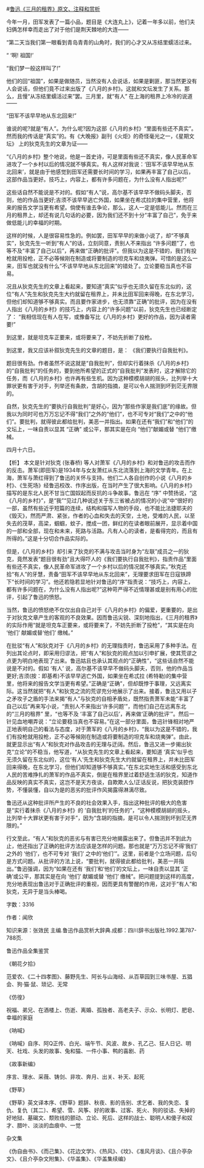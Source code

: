 #[鲁迅《三月的租界》原文、注释和赏析](https://www.vrrw.net/wx/9798.html)

今年一月，田军发表了一篇小品，题目是《大连丸上》，记着一年多以前，他们夫妇俩怎样幸而走出了对于他们是荆天棘地的大连——

“第二天当我们第一眼看到青岛青青的山角时，我们的心才又从冻结里蠕活过来。

“ ‘啊! 祖国!’

“我们梦一般这样叫了!”

他们的回“祖国”，如果是做随员，当然没有人会说话，如果是剿匪，那当然更没有人会说话，但他们竟不过来出版了《八月的乡村》。这就和文坛发生了关系。那么，且慢“从冻结里蠕活过来”罢。三月里，就“有人” 在上海的租界上冷冷的说道——

“田军不该早早地从东北回来!”

谁说的呢?就是“有人”。为什么呢?因为这部《八月的乡村》“里面有些还不真实”。然而我的传话是“真实”的。有《大晚报》副刊《火炬》的奇怪毫光之一，《星期文坛》 上的狄克先生的文章为证——

“《八月的乡村》整个地说，他是一首史诗，可是里面有些还不真实，像人民革命军进攻了一个乡村以后的情况就不够真实。有人这样对我说：‘田军不该早早地从东北回来’，就是由于他感觉到田军还需要长时间的学习，如果再丰富了自己以后，这部作品当更好。技巧上，内容上，都有许多问题在，为什么没有人指出呢?”

这些话自然不能说是不对的。假如“有人”说，高尔基不该早早不做码头脚夫，否则，他的作品当更好;吉须不该早早逃亡外国，如果坐在希忒拉的集中营里，他将来的报告文学当更有希望。倘使有谁去争论，那么，这人一定是低能儿。然而在三月的租界上，却还有说几句话的必要，因为我们还不到十分“丰富了自己”，免于来做低能儿的幸福的时期。

这样的时候，人是很容易性急的。例如罢，田军早早的来做小说了，却“不够真实”，狄克先生一听到“有人”的话，立刻同意，责别人不来指出 “许多问题”了，也等不及“丰富了自己以后”，再来做“正确的批评”。但我以为这是不错的，我们有投枪就用投枪，正不必等候刚在制造或将要制造的坦克车和烧夷弹。可惜的是这么一来，田军也就没有什么“不该早早地从东北回来”的错处了。立论要稳当真也不容易。

况且从狄克先生的文章上看起来，要知道“真实”似乎也无须久留在东北似的，这位“有人”先生和狄克先生大约就留在租界上，并未比田军回来得晚，在东北学习，但他们却知道够不够真实。而且要作家进步，也无须靠“正确”的批评，因为在没有人指出《八月的乡村》的技巧上，内容上的“许多问题”以前，狄克先生也已经断定了： “我相信现在有人在写，或豫备写比《八月的乡村》更好的作品，因为读者需要!”

到这里，就是坦克车正要来，或将要来了，不妨先折断了投枪。

到这里，我又应该补叙狄克先生的文章的题目，是： 《我们要执行自我批判》。

题目很有劲。作者虽然不说这就是“自我批判”，但却实行着抹杀《八月的乡村》的“自我批判”的任务的，要到他所希望的正式的“自我批判”发表时，这才解除它的任务，而《八月的乡村》也许再有些生机。因为这种模模胡胡的摇头，比列举十大罪状更有害于对手，列举还有条款，含胡的指摘，是可以令人揣测到坏到茫无界限的。

自然，狄克先生的“要执行自我批判”是好心，因为“那些作家是我们底”的缘故。但我以为同时可也万万忘记不得“我们”之外的“他们”，也不可专对“我们”之中的“他们”。要批判，就得彼此都给批判，美恶一并指出。如果在还有“我们”和“他们”的文坛上，一味自责以显其 “正确” 或公平，那其实是在向 “他们”献媚或替 “他们”缴械。

四月十六日。



【析】 本文是针对狄克 (张春桥) 等人对萧军《八月的乡村》和对鲁迅的攻击而作的反击。萧军(即田军)是1934年与女友萧红从东北流落到上海的文学青年。在上海，萧军与萧红得到了鲁迅的关怀与支持。他们二人各自创作的小说《八月的乡村》、《生死场》经鲁迅校改、作序出版，在当时产生了很大影响。《八月的乡村》描写的是东北人民不甘当亡国奴起而反抗的斗争故事。鲁迅在 “序” 中赞扬说，“这 《八月的乡村》”，是“我”“见过几种说述关于东三省被占的情况的小说”中“很好的一部，虽然有些近乎短篇的连续，结构和描写人物的手段，也不能比法捷耶夫的《毁灭》，然而严肃、紧张，作者的心血和失去的天空，土地，受难的人民，以至失去的茂草，高梁，蝈蝈，蚊子，搅成一团，鲜红的在读者眼前展开，显示着中国的一部和全部，现在和未来，死路与活路。凡有人心的读者，是看得完的，而且有所得的。”这是十分切合作品实际的。

但是，《八月的乡村》却引来了狄克的不满与攻击当时身为“左联”成员之一的狄克，竟然发表“题目很有劲”且大得吓人的《我们要执行自我批判》，指责作品“里面有些还不真实，像人民革命军进攻了一个乡村以后的情况就不够真实。”秋克还拾“有人”的牙慧，责备“田军不该早早地从东北回来”，无理要求田军在日寇铁蹄下“长时间的学习”。他还若隐若显地针对鲁迅的“序”指责说：“技巧上，内容上，都有许多问题在，为什么没有人指出呢?”这种苛严得不近情理甚或是别有用心的批评，引起了鲁迅的愤怒。

当然，鲁迅的愤怒绝不仅仅出自自己对于《八月的乡村》的偏爱，更重要的，是出于对狄克文章产生的客观的不良效果。因而鲁迅尖锐、深刻地指出，《三月的租界》的实际作用“就是坦克车正要来，或将要来了，不妨先折断了投枪”，“其实是在向 ‘他们’ 献媚或替‘他们’ 缴械。”

在批驳“有人”和狄克对于《八月的乡村》的无理指责时，鲁迅采用了多种手法。在列出其论点时，即采用归谬法，把“有人”和狄克的观点加以引申扩展，使其荒谬之点更为明白地表现了出来。鲁迅姑且也承认其观点的“正确性”，“这些话自然不能说是不对的。假如 ‘有人’ 说，高尔基不该早早不做码头脚夫，否则，他的作品当更好;吉须(按：即基希)不该早早逃亡外国，如果坐在希忒拉 (希特勒)的集中营里，他将来的报告文学当更有希望。”正确是“正确”，但却既悖于事理，又远离实际。这当然就把“有人”和狄克之流的荒谬充分地展示了出来。接着，鲁迅又用以子之矛攻子之盾的手法来揭“有人”与狄克的自相矛盾处，既然指责萧军未能“丰富了自己以后”再来写小说，“责别人不来指出‘许多问题’”，而他们自己在远离东北的“三月的租界” 里，“也等不及 ‘丰富了自己以后’，再来做‘正确的批评’”。然后一针见血地嘲弄说：“立论要稳当真也不容易。”在这一部分里面，鲁迅针锋相对地严正地表明自己的看法与态度，对于萧军的《八月的乡村》，“我以为这是不错的，我们有投枪就用投枪，正不必等候刚在制造或将要制造的坦克车和烧夷弹”。由此，就更显示出“有人”和狄克对作品攻击的无理与迂阔。然后，鲁迅又进一步揭出狄克“立论”的不稳当，他写道，“从狄克先生的文章上看起来，要知道 ‘真实’似乎也无须久留在东北似的，这位‘有人’先生和狄克先生大约就留在租界上，并未比田军回来得晚，在东北学习，但他们却知道够不够真实。”在东北实地生活和感受到东北人民的苦难挣扎的萧军的作品不真实，倒是在租界里过着舒适生活的狄克，知道作品反映的真实不真实，这岂不是天方夜谈，自欺欺人么!正话反说，把狄克装腔作势，不懂装懂，自以为是的恶劣的批评作风揭露得淋漓尽致。

鲁迅还从这种批评所产生的不良的社会效果入手，指出这种批评的极大的危害是“实行着抹杀《八月的乡村》的 ‘自我批判’的任务的”，“这种模模胡胡的摇头，比列举十大罪状更有害于对手”，因为“含胡的指摘，是可以令人揣测到坏到茫无界限的。”

行文至此，“有人”和狄克的恶劣与有害已充分地揭露出来了。但鲁迅并不到此为止，他还指出了正确的批评方法应该是怎样的问题。那也就是“万万忘记不得‘我们’ 之外的 ‘他们’，也不可专对 ‘我们’ 之中的‘他们’”。这里，前者是个立场问题，后句是方式问题。从批评的方法上说，“要批判，就得彼此都给批判，美恶一并指出。”鲁迅强调，因为“如果在还有 ‘我们’和‘他们’的文坛上，一味自责以显其 ‘正确’或公平，那其实是在向 ‘他们’ 献媚或替 ‘他们’ 缴械”。把问题提到这样的高度，充分地表现出鲁迅对于正确批评的重视，因而更具有警醒的作用，这对于“有人”和狄克，无异于是当头棒喝。

字数：3316

作者：闻欣

知识来源：张效民 主编.鲁迅作品赏析大辞典.成都：四川辞书出版社.1992.第787-788页.

鲁迅作品全集鉴赏

《朝花夕拾》

范爱农、《二十四孝图》、藤野先生、阿长与山海经、从百草园到三味书屋、五猖会、狗·猫·鼠、琐记、无常

《仿徨》

祝福、弟兄、在酒楼上、伤逝、离婚、孤独者、高老夫子、示众、长明灯、肥皂、幸福的家庭

《呐喊》

《呐喊》自序、阿Q正传、白光、端午节、风波、故乡、孔乙己、狂人日记、明天、社戏、头发的故事、兔和猫、一件小事、鸭的喜剧、药

《故事新编》

序言、理水、采薇、铸剑、非攻、奔月、出关、补天、起死

《野草》

《野草》英文译本序、《野草》题辞、秋夜、影的告别、求乞者、我的失恋、复仇、复仇〔其二〕、希望、雪、风筝、好的故事、过客、死火、狗的驳诘、失掉的好地狱、墓碣文、颓败线的颤动、立论、死后、这样的战士、聪明人和傻子和奴才、腊叶、淡淡的血痕中、一觉

杂文集

《伪自由书》、《而己集》、《花边文学》、《热风》、《坟》、《准风月谈》、《且介亭杂文》、《且介亭杂文附集》、《华盖集》、《华盖集续编》

